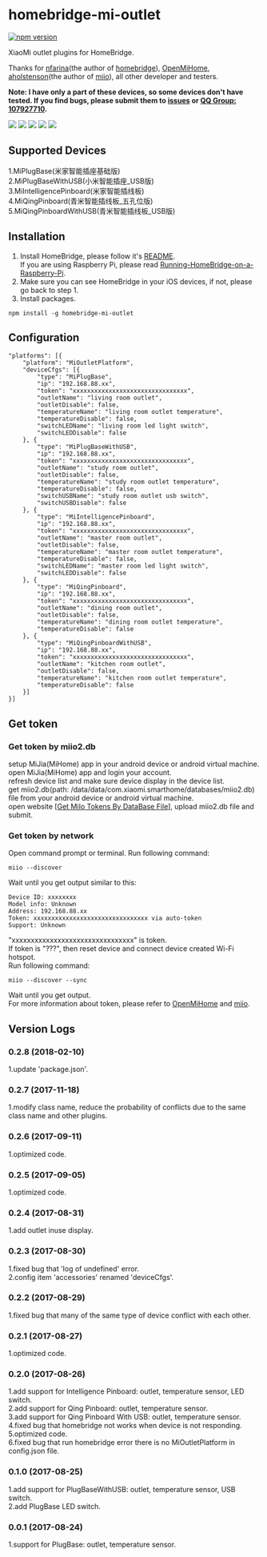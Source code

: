 # homebridge-mi-outlet
[![npm version](https://badge.fury.io/js/homebridge-mi-outlet.svg)](https://badge.fury.io/js/homebridge-mi-outlet)

XiaoMi outlet plugins for HomeBridge.   
   
Thanks for [nfarina](https://github.com/nfarina)(the author of [homebridge](https://github.com/nfarina/homebridge)), [OpenMiHome](https://github.com/OpenMiHome/mihome-binary-protocol), [aholstenson](https://github.com/aholstenson)(the author of [miio](https://github.com/aholstenson/miio)), all other developer and testers.   
   
**Note: I have only a part of these devices, so some devices don't have tested. If you find bugs, please submit them to [issues](https://github.com/YinHangCode/homebridge-mi-outlet/issues) or [QQ Group: 107927710](//shang.qq.com/wpa/qunwpa?idkey=8b9566598f40dd68412065ada24184ef72c6bddaa11525ca26c4e1536a8f2a3d).**   

![](https://raw.githubusercontent.com/YinHangCode/homebridge-mi-outlet/master/images/PlugBase.jpg)
![](https://raw.githubusercontent.com/YinHangCode/homebridge-mi-outlet/master/images/PlugBaseWithUSB.jpg)
![](https://raw.githubusercontent.com/YinHangCode/homebridge-mi-outlet/master/images/IntelligencePinboard.jpg)
![](https://raw.githubusercontent.com/YinHangCode/homebridge-mi-outlet/master/images/QingPinboard.jpg)
![](https://raw.githubusercontent.com/YinHangCode/homebridge-mi-outlet/master/images/QingPinboardWithUSB.jpg)

## Supported Devices
1.MiPlugBase(米家智能插座基础版)   
2.MiPlugBaseWithUSB(小米智能插座_USB版)   
3.MiIntelligencePinboard(米家智能插线板)   
4.MiQingPinboard(青米智能插线板_五孔位版)   
5.MiQingPinboardWithUSB(青米智能插线板_USB版)   
## Installation
1. Install HomeBridge, please follow it's [README](https://github.com/nfarina/homebridge/blob/master/README.md).   
If you are using Raspberry Pi, please read [Running-HomeBridge-on-a-Raspberry-Pi](https://github.com/nfarina/homebridge/wiki/Running-HomeBridge-on-a-Raspberry-Pi).   
2. Make sure you can see HomeBridge in your iOS devices, if not, please go back to step 1.   
3. Install packages.   
```
npm install -g homebridge-mi-outlet
```
## Configuration
```
"platforms": [{
    "platform": "MiOutletPlatform",
    "deviceCfgs": [{
        "type": "MiPlugBase",
        "ip": "192.168.88.xx",
        "token": "xxxxxxxxxxxxxxxxxxxxxxxxxxxxxxxx",
        "outletName": "living room outlet",
        "outletDisable": false,
        "temperatureName": "living room outlet temperature",
        "temperatureDisable": false,
        "switchLEDName": "living room led light switch",
        "switchLEDDisable": false
    }, {
        "type": "MiPlugBaseWithUSB",
        "ip": "192.168.88.xx",
        "token": "xxxxxxxxxxxxxxxxxxxxxxxxxxxxxxxx",
        "outletName": "study room outlet",
        "outletDisable": false,
        "temperatureName": "study room outlet temperature",
        "temperatureDisable": false,
        "switchUSBName": "study room outlet usb switch",
        "switchUSBDisable": false
    }, {
        "type": "MiIntelligencePinboard",
        "ip": "192.168.88.xx",
        "token": "xxxxxxxxxxxxxxxxxxxxxxxxxxxxxxxx",
        "outletName": "master room outlet",
        "outletDisable": false,
        "temperatureName": "master room outlet temperature",
        "temperatureDisable": false,
        "switchLEDName": "master room led light switch",
        "switchLEDDisable": false
    }, {
        "type": "MiQingPinboard",
        "ip": "192.168.88.xx",
        "token": "xxxxxxxxxxxxxxxxxxxxxxxxxxxxxxxx",
        "outletName": "dining room outlet",
        "outletDisable": false,
        "temperatureName": "dining room outlet temperature",
        "temperatureDisable": false
    }, {
        "type": "MiQingPinboardWithUSB",
        "ip": "192.168.88.xx",
        "token": "xxxxxxxxxxxxxxxxxxxxxxxxxxxxxxxx",
        "outletName": "kitchen room outlet",
        "outletDisable": false,
        "temperatureName": "kitchen room outlet temperature",
        "temperatureDisable": false
    }]
}]
```
## Get token
### Get token by miio2.db
setup MiJia(MiHome) app in your android device or android virtual machine.   
open MiJia(MiHome) app and login your account.   
refresh device list and make sure device display in the device list.   
get miio2.db(path: /data/data/com.xiaomi.smarthome/databases/miio2.db) file from your android device or android virtual machine.   
open website [[Get MiIo Tokens By DataBase File](http://miio2.yinhh.com/)], upload miio2.db file and submit.    
### Get token by network
Open command prompt or terminal. Run following command:
```
miio --discover
```
Wait until you get output similar to this:
```
Device ID: xxxxxxxx   
Model info: Unknown   
Address: 192.168.88.xx   
Token: xxxxxxxxxxxxxxxxxxxxxxxxxxxxxxxx via auto-token   
Support: Unknown   
```
"xxxxxxxxxxxxxxxxxxxxxxxxxxxxxxxx" is token.   
If token is "???", then reset device and connect device created Wi-Fi hotspot.   
Run following command:   
```
miio --discover --sync
```
Wait until you get output.   
For more information about token, please refer to [OpenMiHome](https://github.com/OpenMiHome/mihome-binary-protocol) and [miio](https://github.com/aholstenson/miio).   
## Version Logs
### 0.2.8 (2018-02-10)
1.update 'package.json'.   
### 0.2.7 (2017-11-18)
1.modify class name, reduce the probability of conflicts due to the same class name and other plugins.   
### 0.2.6 (2017-09-11)
1.optimized code.   
### 0.2.5 (2017-09-05)
1.optimized code.   
### 0.2.4 (2017-08-31)
1.add outlet inuse display.    
### 0.2.3 (2017-08-30)
1.fixed bug that 'log of undefined' error.    
2.config item 'accessories' renamed 'deviceCfgs'.   
### 0.2.2 (2017-08-29)
1.fixed bug that many of the same type of device conflict with each other.   
### 0.2.1 (2017-08-27)
1.optimized code.   
### 0.2.0 (2017-08-26)
1.add support for Intelligence Pinboard: outlet, temperature sensor, LED switch.   
2.add support for Qing Pinboard: outlet, temperature sensor.   
3.add support for Qing Pinboard With USB: outlet, temperature sensor.   
4.fixed bug that homebridge not works when device is not responding.   
5.optimized code.   
6.fixed bug that run homebridge error there is no MiOutletPlatform in config.json file.   
### 0.1.0 (2017-08-25)
1.add support for PlugBaseWithUSB: outlet, temperature sensor, USB switch.   
2.add PlugBase LED switch.    
### 0.0.1 (2017-08-24)
1.support for PlugBase: outlet, temperature sensor.   
